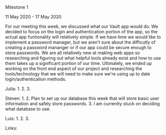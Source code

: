 Milestone 1

11 May 2020 - 17 May 2020

For our meeting this week, we discussed what our Vault app would do. We decided to focus on the login and authentication portion of the app, so the actual app funtionality will relatively simple. If we have time we would like to implement a password manager, but we aren't sure about the difficutly of creating a password mananger or if our app could be secure enough to store passwords. We are all relatively new at making web apps so researching and figuring out what helpful tools already exist and how to use them takes up a significant portion of our time. Ultimately, we ended up working on the front end aspect of our project and researching the tools/technology that we will need to make sure we're using up to date login/authentication methods.


Julia: 
  1. 
  2. 
  3. 

Steven: 
  1. 
  2. Plan to set up our database this week that will store basic user information and safely store passwords. 
  3. I am currenlty stuck on deciding what database to use. 

Luis: 
  1. 
  2. 
  3. 

Links:

